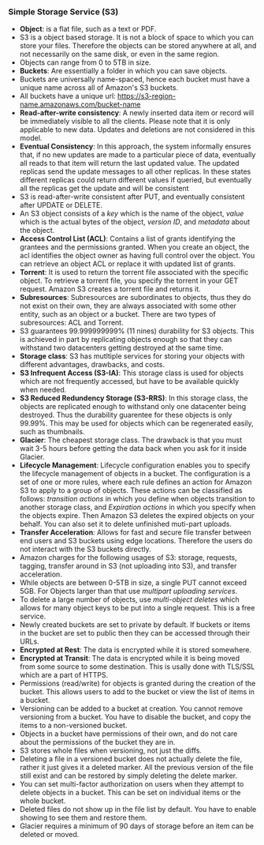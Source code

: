 ### Simple Storage Service (S3)

* **Object**: is a flat file, such as a text or PDF.
* S3 is a object based storage. It is not a block of space to which you can
    store your files. Therefore the objects can be stored anywhere at all, and
    not necessarily on the same disk, or even in the same region.
* Objects can range from 0 to 5TB in size.
* **Buckets**: Are essentially a folder in which you can save objects.
* Buckets are universally name-spaced, hence each bucket must have a unique
    name across all of Amazon's S3 buckets.
* All buckets have a unique url: https://s3-region-name.amazonaws.com/bucket-name
* **Read-after-write consistency**: A newly inserted data item or record will be
    immediately visible to all the clients. Please note that it is only
    applicable to new data. Updates and deletions are not considered in this
    model.
* **Eventual Consistency**: In this approach, the system informally ensures
    that, if no new updates are made to a particular piece of data,
    eventually all reads to that item will return the last updated value. The
    updated replicas send the update messages to all other replicas. In these
    states different replicas could return different values if queried, but
    eventually all the replicas get the update and will be consistent
* S3 is read-after-write consistent after PUT, and eventually consistent after
    UPDATE or DELETE.
* An S3 object consists of a *key* which is the name of the object, *value* which
    is the actual bytes of the object, *version ID*, and *metadata* about the
    object.
* **Access Control List (ACL)**: Contains a list of grants identifying the
    grantees and the permissions granted. When you create an object, the
    acl identifies the object owner as having full control over the object.
    You can retrieve an object ACL or replace it with updated list of grants.
* **Torrent**: It is used to return the torrent file associated with the specific
    object. To retrieve a torrent file, you specify the torrent in your GET
    request. Amazon S3 creates a torrent file and returns it.
* **Subresources**: Subresources are subordinates to objects, thus they do not
    exist on their own, they are always associated with some other entity,
    such as an object or a bucket. There are two types of subresources: ACL and
    Torrent.
* S3 guarantees 99.999999999% (11 nines) durability for S3 objects. This is
    achieved in part by replicating objects enough so that they can withstand
    two datacenters getting destroyed at the same time.
* **Storage class**: S3 has mutltiple services for storing your objects with
    different advantages, drawbacks, and costs.
* **S3 Infrequent Access (S3-IA)**: This storage class is used for objects
    which are not frequently accessed, but have to be available quickly when
    needed.
* **S3 Reduced Redundency Storage (S3-RRS)**: In this storage class, the objects
    are replicated enough to withstand only one datacenter being destroyed. Thus
    the durability guarentee for these objects is only 99.99%. This may be used
    for objects which can be regenerated easily, such as thumbnails.
* **Glacier**: The cheapest storage class. The drawback is that you must wait
    3-5 hours before getting the data back when you ask for it inside Glacier.
* **Lifecycle Management**: Lifecycle configuration enables you to specify the
    lifecycle management of objects in a bucket. The configuration is a set of
    one or more rules, where each rule defines an action for Amazon S3 to
    apply to a group of objects. These actions can be classified as follows:
    *transition actions* in which you define when objects transition to
    another storage class, and *Expiration actions* in which you specify
    when the objects expire. Then Amazon S3 deletes the expired objects
    on your behalf. You can also set it to delete unfinished muti-part
    uploads.
* **Transfer Acceleration**: Allows for fast and secure file transfer between
    end users and S3 buckets using edge locations. Therefore the users do not
    interact with the S3 buckets directly.
* Amazon charges for the following usages of S3: storage, requests, tagging,
    transfer around in S3 (not uploading into S3), and transfer acceleration.
* While objects are between 0-5TB in size, a single PUT cannot exceed 5GB. For
    Objects larger than that use *multipart uploading services*.
* To delete a large number of objects, use *multi-object deletes* which allows
    for many object keys to be put into a single request. This is a free service.
* Newly created buckets are set to private by default. If buckets or items in the
    bucket are set to public then they can be accessed through their URLs.
* **Encrypted at Rest**: The data is encrypted while it is stored somewhere.
* **Encrypted at Transit**: The data is encrypted while it is being moved from
    some source to some destination. This is usally done with TLS/SSL which are
    a part of HTTPS.
* Permissions (read/write) for objects is granted during the creation of the bucket.
    This allows users to add to the bucket or view the list of items in a bucket.
* Versioning can be added to a bucket at creation. You cannot remove versioning from
    a bucket. You have to disable the bucket, and copy the items to a non-versioned
    bucket.
* Objects in a bucket have permissions of their own, and do not care about the
    permissions of the bucket they are in.
* S3 stores whole files when versioning, not just the diffs.
* Deleting a file in a versioned bucket does not actually delete the file, rather
    it just gives it a deleted marker. All the previous version of the file still
    exist and can be restored by simply deleting the delete marker.
* You can set multi-factor authorization on users when they attempt to delete
    objects in a bucket. This can be set on individual items or the whole bucket.
* Deleted files do not show up in the file list by default. You have to enable
    showing to see them and restore them.
* Glacier requires a minimum of 90 days of storage before an item can be deleted
    or moved.
